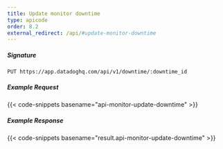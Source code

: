 ```yaml
---
title: Update monitor downtime
type: apicode
order: 8.2
external_redirect: /api/#update-monitor-downtime
---
```


##### Signature
`PUT https://app.datadoghq.com/api/v1/downtime/:downtime_id`
##### Example Request
{{< code-snippets basename="api-monitor-update-downtime" >}}
##### Example Response
{{< code-snippets basename="result.api-monitor-update-downtime" >}}